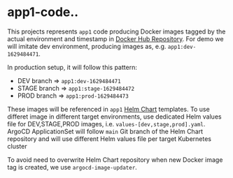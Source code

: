 # app1-code..

This projects represents `app1` code producing Docker images tagged by the actual environment and timestamp in [Docker Hub Repository](https://hub.docker.com/repository/docker/jkosik/app1).
For demo we will imitate dev environment, producing images as, e.g. `app1:dev-1629484471`.

In production setup, it will follow this pattern:
- DEV branch => `app1:dev-1629484471`
- STAGE branch => `app1:stage-1629484472`
- PROD branch => `app1:prod-1629484473`

These images will be referenced in `app1` [Helm Chart](https://github.com/jkosik/app1) templates.
To use differet image in different target environments, use dedicated Helm values file for DEV,STAGE,PROD images, i.e. `values-[dev,stage,prod].yaml`.
ArgoCD ApplicationSet will follow `main` Git branch of the Helm Chart repository and will use different Helm values file per target Kubernetes cluster

To avoid need to overwrite Helm Chart repository when new Docker image tag is created, we use `argocd-image-updater`.
